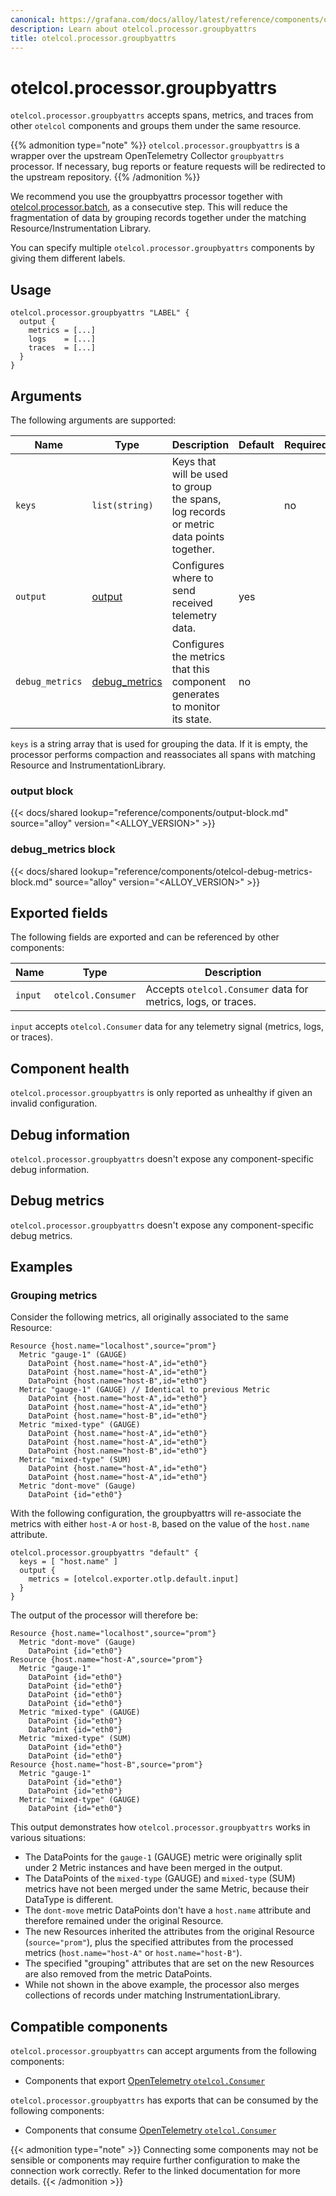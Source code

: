 ```yaml
---
canonical: https://grafana.com/docs/alloy/latest/reference/components/otelcol/otelcol.processor.groupbyattrs/
description: Learn about otelcol.processor.groupbyattrs
title: otelcol.processor.groupbyattrs
---
```


# otelcol.processor.groupbyattrs

`otelcol.processor.groupbyattrs` accepts spans, metrics, and traces from other `otelcol`
components and groups them under the same resource.

{{% admonition type="note" %}}
`otelcol.processor.groupbyattrs` is a wrapper over the upstream OpenTelemetry
Collector `groupbyattrs` processor. If necessary, bug reports or feature requests
will be redirected to the upstream repository.
{{% /admonition %}}

We recommend you use the groupbyattrs processor together with [otelcol.processor.batch][], as a consecutive step. This will reduce the fragmentation of data by grouping records together under the matching Resource/Instrumentation Library.

You can specify multiple `otelcol.processor.groupbyattrs` components by giving them
different labels.

## Usage

```alloy
otelcol.processor.groupbyattrs "LABEL" {
  output {
    metrics = [...]
    logs    = [...]
    traces  = [...]
  }
}
```

## Arguments

The following arguments are supported:

| Name            | Type              | Description                                                                           | Default | Required |
|-----------------|-------------------|---------------------------------------------------------------------------------------|---------|----------|
| `keys`          | `list(string)`    | Keys that will be used to group the spans, log records or metric data points together. |         | no       |
| `output`        | [output][]        | Configures where to send received telemetry data.                                     | yes     |          |
| `debug_metrics` | [debug_metrics][] | Configures the metrics that this component generates to monitor its state.            | no      |          |

[output]: #output-block
[debug_metrics]: #debug_metrics-block

`keys` is a string array that is used for grouping the data. If it is empty, the processor performs compaction and reassociates all spans with matching Resource and InstrumentationLibrary.


### output block

{{< docs/shared lookup="reference/components/output-block.md" source="alloy" version="<ALLOY_VERSION>" >}}

### debug_metrics block

{{< docs/shared lookup="reference/components/otelcol-debug-metrics-block.md" source="alloy" version="<ALLOY_VERSION>" >}}

## Exported fields

The following fields are exported and can be referenced by other components:

| Name    | Type               | Description                                                   |
|---------|--------------------|---------------------------------------------------------------|
| `input` | `otelcol.Consumer` | Accepts `otelcol.Consumer` data for metrics, logs, or traces. |

`input` accepts `otelcol.Consumer` data for any telemetry signal (metrics,
logs, or traces).

## Component health

`otelcol.processor.groupbyattrs` is only reported as unhealthy if given an invalid
configuration.

## Debug information

`otelcol.processor.groupbyattrs` doesn't expose any component-specific debug
information.

## Debug metrics

`otelcol.processor.groupbyattrs` doesn't expose any component-specific debug metrics.

## Examples

### Grouping metrics

Consider the following metrics, all originally associated to the same Resource:

```
Resource {host.name="localhost",source="prom"}
  Metric "gauge-1" (GAUGE)
    DataPoint {host.name="host-A",id="eth0"}
    DataPoint {host.name="host-A",id="eth0"}
    DataPoint {host.name="host-B",id="eth0"}
  Metric "gauge-1" (GAUGE) // Identical to previous Metric
    DataPoint {host.name="host-A",id="eth0"}
    DataPoint {host.name="host-A",id="eth0"}
    DataPoint {host.name="host-B",id="eth0"}
  Metric "mixed-type" (GAUGE)
    DataPoint {host.name="host-A",id="eth0"}
    DataPoint {host.name="host-A",id="eth0"}
    DataPoint {host.name="host-B",id="eth0"}
  Metric "mixed-type" (SUM)
    DataPoint {host.name="host-A",id="eth0"}
    DataPoint {host.name="host-A",id="eth0"}
  Metric "dont-move" (Gauge)
    DataPoint {id="eth0"}
```

With the following configuration, the groupbyattrs will re-associate the metrics with either `host-A` or `host-B`, based on the value of the `host.name` attribute.

```alloy
otelcol.processor.groupbyattrs "default" {
  keys = [ "host.name" ]
  output {
    metrics = [otelcol.exporter.otlp.default.input]
  }
}
```

The output of the processor will therefore be:

```
Resource {host.name="localhost",source="prom"}
  Metric "dont-move" (Gauge)
    DataPoint {id="eth0"}
Resource {host.name="host-A",source="prom"}
  Metric "gauge-1"
    DataPoint {id="eth0"}
    DataPoint {id="eth0"}
    DataPoint {id="eth0"}
    DataPoint {id="eth0"}
  Metric "mixed-type" (GAUGE)
    DataPoint {id="eth0"}
    DataPoint {id="eth0"}
  Metric "mixed-type" (SUM)
    DataPoint {id="eth0"}
    DataPoint {id="eth0"}
Resource {host.name="host-B",source="prom"}
  Metric "gauge-1"
    DataPoint {id="eth0"}
    DataPoint {id="eth0"}
  Metric "mixed-type" (GAUGE)
    DataPoint {id="eth0"}
```

This output demonstrates how `otelcol.processor.groupbyattrs` works in various situations:

- The DataPoints for the `gauge-1` (GAUGE) metric were originally split under 2 Metric instances and have been merged in the output.
- The DataPoints of the `mixed-type` (GAUGE) and `mixed-type` (SUM) metrics have not been merged under the same Metric, because their DataType is different.
- The `dont-move` metric DataPoints don't have a `host.name` attribute and therefore remained under the original Resource.
- The new Resources inherited the attributes from the original Resource (`source="prom"`), plus the specified attributes from the processed metrics (`host.name="host-A"` or `host.name="host-B"`).
- The specified "grouping" attributes that are set on the new Resources are also removed from the metric DataPoints.
- While not shown in the above example, the processor also merges collections of records under matching InstrumentationLibrary.

[otelcol.processor.batch]: https://grafana.com/docs/alloy/latest/reference/components/otelcol/otelcol.processor.batch/
<!-- START GENERATED COMPATIBLE COMPONENTS -->

## Compatible components

`otelcol.processor.groupbyattrs` can accept arguments from the following components:

- Components that export [OpenTelemetry `otelcol.Consumer`](../../../compatibility/#opentelemetry-otelcolconsumer-exporters)

`otelcol.processor.groupbyattrs` has exports that can be consumed by the following components:

- Components that consume [OpenTelemetry `otelcol.Consumer`](../../../compatibility/#opentelemetry-otelcolconsumer-consumers)

{{< admonition type="note" >}}
Connecting some components may not be sensible or components may require further configuration to make the connection work correctly.
Refer to the linked documentation for more details.
{{< /admonition >}}

<!-- END GENERATED COMPATIBLE COMPONENTS -->

